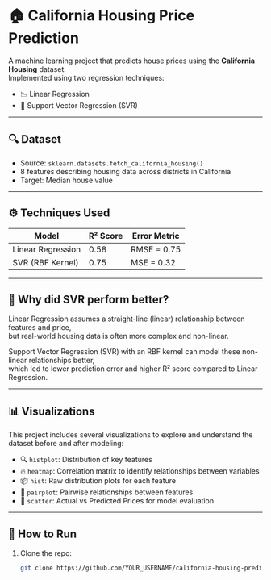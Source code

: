 # 🏠 California Housing Price Prediction

A machine learning project that predicts house prices using the **California Housing** dataset.  
Implemented using two regression techniques:

- 📉 Linear Regression  
- 🤖 Support Vector Regression (SVR)

---

## 🔍 Dataset

- Source: `sklearn.datasets.fetch_california_housing()`
- 8 features describing housing data across districts in California
- Target: Median house value

---

## ⚙️ Techniques Used

| Model              | R² Score | Error Metric        |
|-------------------|----------|---------------------|
| Linear Regression | 0.58     | RMSE = 0.75         |
| SVR (RBF Kernel)  | 0.75     | MSE = 0.32          |

---

## 🧠 Why did SVR perform better?

Linear Regression assumes a straight-line (linear) relationship between features and price,  
but real-world housing data is often more complex and non-linear.  

Support Vector Regression (SVR) with an RBF kernel can model these non-linear relationships better,  
which led to lower prediction error and higher R² score compared to Linear Regression.

---

## 📊 Visualizations

This project includes several visualizations to explore and understand the dataset before and after modeling:

- 🔍 `histplot`: Distribution of key features
- 🔥 `heatmap`: Correlation matrix to identify relationships between variables
- 📦 `hist`: Raw distribution plots for each feature
- 👯 `pairplot`: Pairwise relationships between features
- 🎯 `scatter`: Actual vs Predicted Prices for model evaluation

---

## 🚀 How to Run

1. Clone the repo:
   ```bash
   git clone https://github.com/YOUR_USERNAME/california-housing-prediction.git
